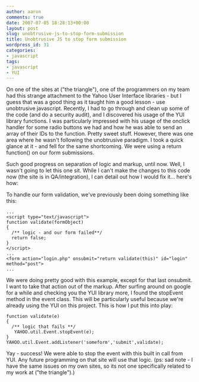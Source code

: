 ```yaml
---
author: aaron
comments: true
date: 2007-07-05 18:28:13+00:00
layout: post
slug: unobtrusive-js-to-stop-form-submission
title: Unobtrusive JS to stop form submission
wordpress_id: 31
categories:
- javascript
tags:
- javascript
- YUI
---
```


On one of the sites at ("the triangle"), one of the programmers on my team had this strange attachment to the Yahoo User Interface libraries - but I guess that was a good thing as it taught him a good lesson - use unobtrusive javascript.  Recently, I had to go through and clean up some of the code (and do a security audit), and I discovered his usage of the YUI library functions.  I was particularly impressed with his usage of the onclick handler for some radio buttons we had and how he was able to send an array of their IDs to the function.  Pretty sweet stuff.  However, there was one area where he wasn't following the unobtrusive paradigm.  I took a quick glance at it - and fell for the same shortcoming.  We were using a return function() on our form submissions.

Such good progress on separation of logic and markup, until now.  Well, I wasn't going to let this one sit.  While I can't make the changes to this code now (the site is in QA/integration), I can detail out how I would fix it... here's how:

<!-- more -->To handle our form validation, we've previously been doing something like this:

    
    ...
    <script type="text/javascript">
    function validate(formObject)
    {
      /** logic - and our form failed**/
      return false;
    }
    </script>
    ...
    <form action="login.php" onsubmit="return validate(this)" id="login" method="post">
    ...



We were doing pretty good with this example, except for that last onsubmit.  I want to take that action out of the markup.  After surfing around on google for a while and checking you the YUI library more, I found the stopEvent method in the event class.  This will be particularly useful because we're already using the YUI on this project.  This is how I put this into play:


    
    
    function validate(e)
    {
      /** logic that fails **/
       YAHOO.util.Event.stopEvent(e);
    }
    YAHOO.util.Event.addListener('someform','submit',validate);
    



Yay - success!  We were able to stop the event with this built in call from YUI.  Any future programming on that site will use that logic.
(ps: sad note - I have the same issues on my own sites, so its not one specifically related to my work at ("the triangle").)
